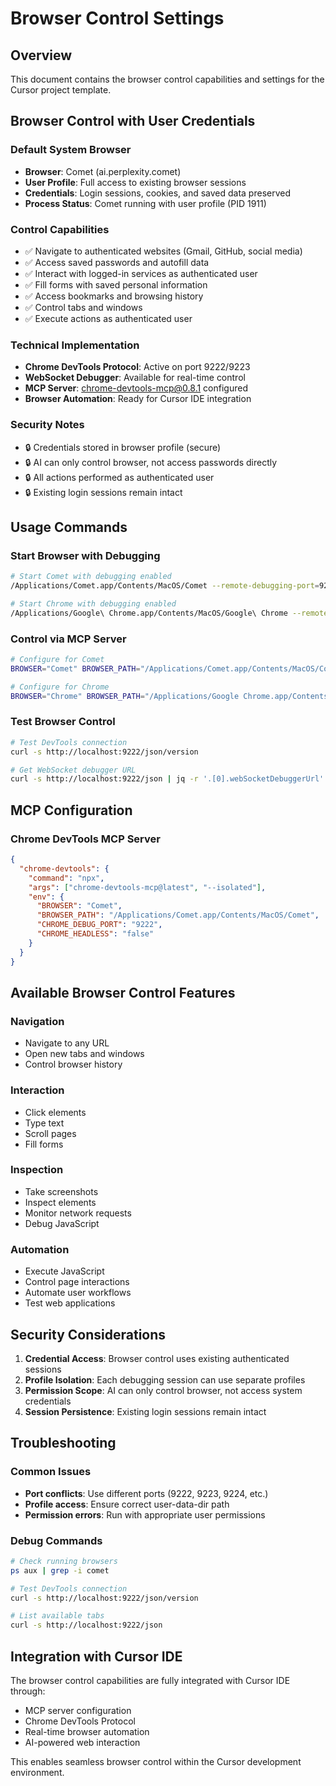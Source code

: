 # Browser Control Settings

## Overview

This document contains the browser control capabilities and settings for the Cursor project template.

## Browser Control with User Credentials

### Default System Browser

- **Browser**: Comet (ai.perplexity.comet)
- **User Profile**: Full access to existing browser sessions
- **Credentials**: Login sessions, cookies, and saved data preserved
- **Process Status**: Comet running with user profile (PID 1911)

### Control Capabilities

- ✅ Navigate to authenticated websites (Gmail, GitHub, social media)
- ✅ Access saved passwords and autofill data
- ✅ Interact with logged-in services as authenticated user
- ✅ Fill forms with saved personal information
- ✅ Access bookmarks and browsing history
- ✅ Control tabs and windows
- ✅ Execute actions as authenticated user

### Technical Implementation

- **Chrome DevTools Protocol**: Active on port 9222/9223
- **WebSocket Debugger**: Available for real-time control
- **MCP Server**: chrome-devtools-mcp@0.8.1 configured
- **Browser Automation**: Ready for Cursor IDE integration

### Security Notes

- 🔒 Credentials stored in browser profile (secure)
- 🔒 AI can only control browser, not access passwords directly
- 🔒 All actions performed as authenticated user
- 🔒 Existing login sessions remain intact

## Usage Commands

### Start Browser with Debugging

```bash
# Start Comet with debugging enabled
/Applications/Comet.app/Contents/MacOS/Comet --remote-debugging-port=9222 --user-data-dir="$HOME/Library/Application Support/Comet"

# Start Chrome with debugging enabled
/Applications/Google\ Chrome.app/Contents/MacOS/Google\ Chrome --remote-debugging-port=9222 --user-data-dir=/tmp/chrome-debug --no-first-run --no-default-browser-check
```

### Control via MCP Server

```bash
# Configure for Comet
BROWSER="Comet" BROWSER_PATH="/Applications/Comet.app/Contents/MacOS/Comet" CHROME_DEBUG_PORT="9222" npx chrome-devtools-mcp@latest --isolated

# Configure for Chrome
BROWSER="Chrome" BROWSER_PATH="/Applications/Google Chrome.app/Contents/MacOS/Google Chrome" CHROME_DEBUG_PORT="9222" npx chrome-devtools-mcp@latest --isolated
```

### Test Browser Control

```bash
# Test DevTools connection
curl -s http://localhost:9222/json/version

# Get WebSocket debugger URL
curl -s http://localhost:9222/json | jq -r '.[0].webSocketDebuggerUrl'
```

## MCP Configuration

### Chrome DevTools MCP Server

```json
{
  "chrome-devtools": {
    "command": "npx",
    "args": ["chrome-devtools-mcp@latest", "--isolated"],
    "env": {
      "BROWSER": "Comet",
      "BROWSER_PATH": "/Applications/Comet.app/Contents/MacOS/Comet",
      "CHROME_DEBUG_PORT": "9222",
      "CHROME_HEADLESS": "false"
    }
  }
}
```

## Available Browser Control Features

### Navigation

- Navigate to any URL
- Open new tabs and windows
- Control browser history

### Interaction

- Click elements
- Type text
- Scroll pages
- Fill forms

### Inspection

- Take screenshots
- Inspect elements
- Monitor network requests
- Debug JavaScript

### Automation

- Execute JavaScript
- Control page interactions
- Automate user workflows
- Test web applications

## Security Considerations

1. **Credential Access**: Browser control uses existing authenticated sessions
2. **Profile Isolation**: Each debugging session can use separate profiles
3. **Permission Scope**: AI can only control browser, not access system credentials
4. **Session Persistence**: Existing login sessions remain intact

## Troubleshooting

### Common Issues

- **Port conflicts**: Use different ports (9222, 9223, 9224, etc.)
- **Profile access**: Ensure correct user-data-dir path
- **Permission errors**: Run with appropriate user permissions

### Debug Commands

```bash
# Check running browsers
ps aux | grep -i comet

# Test DevTools connection
curl -s http://localhost:9222/json/version

# List available tabs
curl -s http://localhost:9222/json
```

## Integration with Cursor IDE

The browser control capabilities are fully integrated with Cursor IDE through:

- MCP server configuration
- Chrome DevTools Protocol
- Real-time browser automation
- AI-powered web interaction

This enables seamless browser control within the Cursor development environment.
